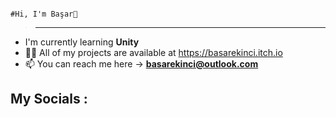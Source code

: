                                                                            #Hi, I'm Başar👋
>-----------------------------------------------------------------------------------------------------------------------------------------------------------------------

- I'm currently learning **Unity**
- 👨‍💻 All of my projects are available at https://basarekinci.itch.io
- 📫 You can reach me here -> **basarekinci@outlook.com**
## **My Socials** :
